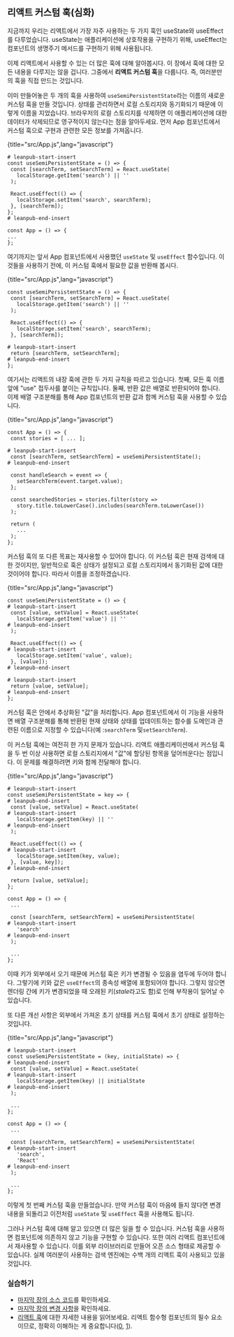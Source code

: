 ## 리액트 커스텀 훅(심화)

지금까지 우리는 리액트에서 가장 자주 사용하는 두 가지 훅인 useState와 useEffect를 다루었습니다. useState는 애플리케이션에 상호작용을 구현하기 위해, useEffect는 컴포넌트의 생명주기 메서드를 구현하기 위해 사용됩니다.

이제 리액트에서 사용할 수 있는 더 많은 훅에 대해 알아봅시다. 이 장에서 훅에 대한 모든 내용을 다루지는 않을 겁니다. 그중에서 **리액트 커스텀 훅**을 다룹니다. 즉, 여러분만의 훅을 직접 만드는 것입니다.

이미 만들어놓은 두 개의 훅을 사용하여 `useSemiPersistentState`라는 이름의 새로운 커스텀 훅을 만들 것입니다. 상태를 관리하면서 로컬 스토리지와 동기화되기 때문에 이렇게 이름을 지었습니다. 브라우저의 로컬 스토리지를 삭제하면 이 애플리케이션에 대한 데이터가 삭제되므로 영구적이지 않는다는 점을 알아두세요. 먼저 App 컴포넌트에서 커스텀 훅으로 구현과 관련한 모든 정보를 가져옵니다.

{title="src/App.js",lang="javascript"}

~~~~~~~
# leanpub-start-insert
const useSemiPersistentState = () => {
 const [searchTerm, setSearchTerm] = React.useState(
   localStorage.getItem('search') || ''
 );

 React.useEffect(() => {
   localStorage.setItem('search', searchTerm);
 }, [searchTerm]);
};
# leanpub-end-insert

const App = () => {
...
};
~~~~~~~

여기까지는 앞서 App 컴포넌트에서 사용했던 `useState` 및 `useEffect` 함수입니다. 이것들을 사용하기 전에, 이 커스텀 훅에서 필요한 값을 반환해 봅시다.

{title="src/App.js",lang="javascript"}

~~~~~~~
const useSemiPersistentState = () => {
 const [searchTerm, setSearchTerm] = React.useState(
   localStorage.getItem('search') || ''
 );

 React.useEffect(() => {
   localStorage.setItem('search', searchTerm);
 }, [searchTerm]);

# leanpub-start-insert
 return [searchTerm, setSearchTerm];
# leanpub-end-insert
};
~~~~~~~

여기서는 리액트의 내장 훅에 관한 두 가지 규칙을 따르고 있습니다. 첫째, 모든 훅 이름 앞에 "use" 접두사를 붙이는 규칙입니다. 둘째, 반환 값은 배열로 반환되어야 합니다. 이제 배열 구조분해를 통해 App 컴포넌트의 반환 값과 함께 커스텀 훅을 사용할 수 있습니다.

{title="src/App.js",lang="javascript"}

~~~~~~~
const App = () => {
 const stories = [ ... ];

# leanpub-start-insert
 const [searchTerm, setSearchTerm] = useSemiPersistentState();
# leanpub-end-insert

 const handleSearch = event => {
   setSearchTerm(event.target.value);
 };

 const searchedStories = stories.filter(story =>
   story.title.toLowerCase().includes(searchTerm.toLowerCase())
 );

 return (
   ...
 );
};
~~~~~~~

커스텀 훅의 또 다른 목표는 재사용할 수 있어야 합니다. 이 커스텀 훅은 현재 검색에 대한 것이지만, 일반적으로 훅은 상태가 설정되고 로컬 스토리지에서 동기화된 값에 대한 것이어야 합니다. 따라서 이름을 조정하겠습니다.

{title="src/App.js",lang="javascript"}

~~~~~~~
const useSemiPersistentState = () => {
# leanpub-start-insert
 const [value, setValue] = React.useState(
   localStorage.getItem('value') || ''
# leanpub-end-insert
 );

 React.useEffect(() => {
# leanpub-start-insert
   localStorage.setItem('value', value);
 }, [value]);
# leanpub-end-insert

# leanpub-start-insert
 return [value, setValue];
# leanpub-end-insert
};
~~~~~~~

커스텀 훅은 안에서 추상화된 "값"을 처리합니다. App 컴포넌트에서 이 기능을 사용하면 배열 구조분해를 통해 반환된 현재 상태와 상태를 업데이트하는 함수를 도메인과 관련된 이름으로 지정할 수 있습니다(예 :`searchTerm` 및`setSearchTerm`).

이 커스텀 훅에는 여전히 한 가지 문제가 있습니다. 리액트 애플리케이션에서 커스텀 훅을 두 번 이상 사용하면 로컬 스토리지에서 "값"에 할당된 항목을 덮어씌운다는 점입니다. 이 문제를 해결하려면 키와 함께 전달해야 합니다.

{title="src/App.js",lang="javascript"}

~~~~~~~
# leanpub-start-insert
const useSemiPersistentState = key => {
# leanpub-end-insert
 const [value, setValue] = React.useState(
# leanpub-start-insert
   localStorage.getItem(key) || ''
# leanpub-end-insert
 );

 React.useEffect(() => {
# leanpub-start-insert
   localStorage.setItem(key, value);
 }, [value, key]);
# leanpub-end-insert

 return [value, setValue];
};

const App = () => {
 ...

 const [searchTerm, setSearchTerm] = useSemiPersistentState(
# leanpub-start-insert
   'search'
# leanpub-end-insert
 );

 ...
};
~~~~~~~

이때 키가 외부에서 오기 때문에 커스텀 훅은 키가 변경될 수 있음을 염두에 두어야 합니다. 그렇기에 키와 값은 `useEffect`의 종속성 배열에 포함되어야 합니다. 그렇지 않으면 렌더링 간에 키가 변경되었을 때 오래된 키(*stale*라고도 함)로 인해 부작용이 일어날 수 있습니다.

또 다른 개선 사항은 외부에서 가져온 초기 상태를 커스텀 훅에서 초기 상태로 설정하는 것입니다.

{title="src/App.js",lang="javascript"}

~~~~~~~
# leanpub-start-insert
const useSemiPersistentState = (key, initialState) => {
# leanpub-end-insert
 const [value, setValue] = React.useState(
# leanpub-start-insert
   localStorage.getItem(key) || initialState
# leanpub-end-insert
 );

 ...
};

const App = () => {
 ...

 const [searchTerm, setSearchTerm] = useSemiPersistentState(
# leanpub-start-insert
   'search',
   'React'
# leanpub-end-insert
 );

 ...
};
~~~~~~~

이렇게 첫 번째 커스텀 훅을 만들었습니다. 만약 커스텀 훅이 마음에 들지 않다면 변경 내용을 되돌리고 이전처럼 `useState` 및 `useEffect` 훅을 사용해도 됩니다.

그러나 커스텀 훅에 대해 알고 있으면 더 많은 일을 할 수 있습니다. 커스텀 훅을 사용하면 컴포넌트에 의존하지 않고 기능을 구현할 수 있습니다. 또한 여러 리액트 컴포넌트에서 재사용할 수 있습니다. 이를 외부 라이브러리로 만들어 오픈 소스 형태로 제공할 수 있습니다. 실제 여러분이 사용하는 검색 엔진에는 수백 개의 리액트 훅이 사용되고 있을 것입니다.

### 실습하기

* [마지막 장의 소스 코드](https://codesandbox.io/s/github/the-road-to-learn-react/hacker-stories/tree/hs/React-Custom-Hooks)를 확인하세요.
 * [마지막 장의 변경 사항](https://github.com/the-road-to-learn-react/hacker-stories/compare/hs/React-Side-Effects...hs/React-Custom-Hooks?expand=1)을 확인하세요.
* [리액트 훅](https://www.robinwieruch.de/react-hooks)에 대한 자세한 내용을 읽어보세요. 리액트 함수형 컴포넌트의 필수 요소이므로, 정확히 이해하는 게 중요합니다([0](https://reactjs.org/docs/hooks-overview.html), [1](https://reactjs.org/docs/hooks-custom.html)).

